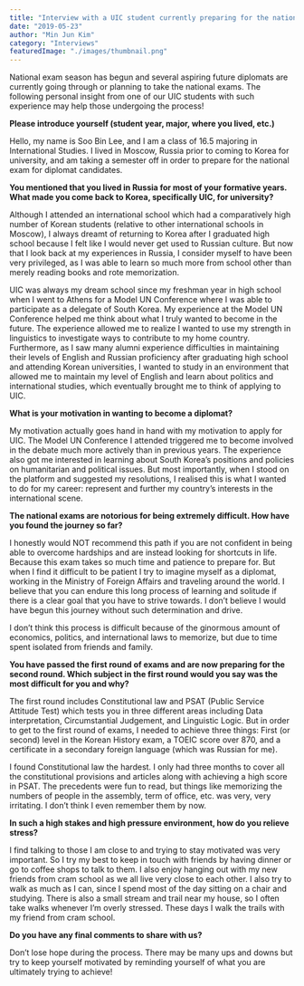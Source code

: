 ```yaml
---
title: "Interview with a UIC student currently preparing for the national exam for diplomat candidates"
date: "2019-05-23"
author: "Min Jun Kim"
category: "Interviews"
featuredImage: "./images/thumbnail.png"
---
```


National exam season has begun and several aspiring future diplomats are currently going through or planning to take the national exams. The following personal insight from one of our UIC students with such experience may help those undergoing the process!

**Please introduce yourself (student year, major, where you lived, etc.)**

Hello, my name is Soo Bin Lee, and I am a class of 16.5 majoring in International Studies. I lived in Moscow, Russia prior to coming to Korea for university, and am taking a semester off in order to prepare for the national exam for diplomat candidates.

**You mentioned that you lived in Russia for most of your formative years. What made you come back to Korea, specifically UIC, for university?**

Although I attended an international school which had a comparatively high number of Korean students (relative to other international schools in Moscow), I always dreamt of returning to Korea after I graduated high school because I felt like I would never get used to Russian culture. But now that I look back at my experiences in Russia, I consider myself to have been very privileged, as I was able to learn so much more from school other than merely reading books and rote memorization.

UIC was always my dream school since my freshman year in high school when I went to Athens for a Model UN Conference where I was able to participate as a delegate of South Korea. My experience at the Model UN Conference helped me think about what I truly wanted to become in the future. The experience allowed me to realize I wanted to use my strength in linguistics to investigate ways to contribute to my home country. Furthermore, as I saw many alumni experience difficulties in maintaining their levels of English and Russian proficiency after graduating high school and attending Korean universities, I wanted to study in an environment that allowed me to maintain my level of English and learn about politics and international studies, which eventually brought me to think of applying to UIC.

**What is your motivation in wanting to become a diplomat?**

My motivation actually goes hand in hand with my motivation to apply for UIC. The Model UN Conference I attended triggered me to become involved in the debate much more actively than in previous years. The experience also got me interested in learning about South Korea’s positions and policies on humanitarian and political issues. But most importantly, when I stood on the platform and suggested my resolutions, I realised this is what I wanted to do for my career: represent and further my country’s interests in the international scene.

**The national exams are notorious for being extremely difficult. How have you found the journey so far?**

I honestly would NOT recommend this path if you are not confident in being able to overcome hardships and are instead looking for shortcuts in life. Because this exam takes so much time and patience to prepare for. But when I find it difficult to be patient I try to imagine myself as a diplomat, working in the Ministry of Foreign Affairs and traveling around the world. I believe that you can endure this long process of learning and solitude if there is a clear goal that you have to strive towards. I don’t believe I would have begun this journey without such determination and drive.

I don’t think this process is difficult because of the ginormous amount of economics, politics, and international laws to memorize, but due to time spent isolated from friends and family.

**You have passed the first round of exams and are now preparing for the second round. Which subject in the first round would you say was the most difficult for you and why?**

The first round includes Constitutional law and PSAT (Public Service Attitude Test) which tests you in three different areas including Data interpretation, Circumstantial Judgement, and Linguistic Logic. But in order to get to the first round of exams, I needed to achieve three things: First (or second) level in the Korean History exam, a TOEIC score over 870, and a certificate in a secondary foreign language (which was Russian for me).

I found Constitutional law the hardest. I only had three months to cover all the constitutional provisions and articles along with achieving a high score in PSAT. The precedents were fun to read, but things like memorizing the numbers of people in the assembly, term of office, etc. was very, very irritating. I don’t think I even remember them by now.

**In such a high stakes and high pressure environment, how do you relieve stress?**

I find talking to those I am close to and trying to stay motivated was very important. So I try my best to keep in touch with friends by having dinner or go to coffee shops to talk to them. I also enjoy hanging out with my new friends from cram school as we all live very close to each other. I also try to walk as much as I can, since I spend most of the day sitting on a chair and studying. There is also a small stream and trail near my house, so I often take walks whenever I’m overly stressed. These days I walk the trails with my friend from cram school.

**Do you have any final comments to share with us?**

Don’t lose hope during the process. There may be many ups and downs but try to keep yourself motivated by reminding yourself of what you are ultimately trying to achieve!
